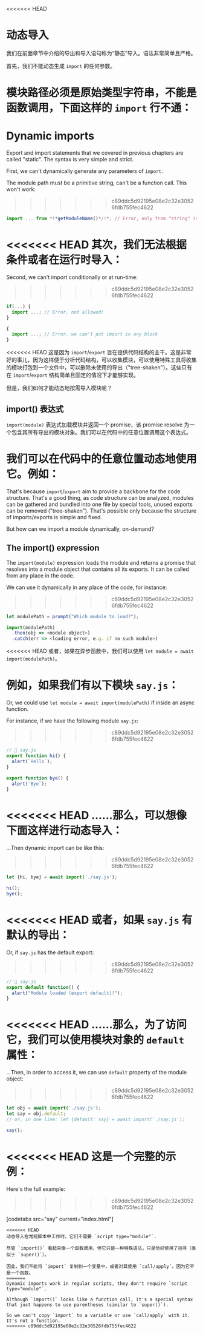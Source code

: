 <<<<<<< HEAD
# 动态导入

我们在前面章节中介绍的导出和导入语句称为“静态”导入。语法非常简单且严格。

首先，我们不能动态生成 `import` 的任何参数。

模块路径必须是原始类型字符串，不能是函数调用，下面这样的 `import` 行不通：
=======
# Dynamic imports

Export and import statements that we covered in previous chapters are called "static". The syntax is very simple and strict.

First, we can't dynamically generate any parameters of `import`.

The module path must be a primitive string, can't be a function call. This won't work:
>>>>>>> c89ddc5d92195e08e2c32e30526fdb755fec4622

```js
import ... from *!*getModuleName()*/!*; // Error, only from "string" is allowed
```

<<<<<<< HEAD
其次，我们无法根据条件或者在运行时导入：
=======
Second, we can't import conditionally or at run-time:
>>>>>>> c89ddc5d92195e08e2c32e30526fdb755fec4622

```js
if(...) {
  import ...; // Error, not allowed!
}

{
  import ...; // Error, we can't put import in any block
}
```

<<<<<<< HEAD
这是因为 `import`/`export` 旨在提供代码结构的主干。这是非常好的事儿，因为这样便于分析代码结构，可以收集模块，可以使用特殊工具将收集的模块打包到一个文件中，可以删除未使用的导出（"tree-shaken"）。这些只有在 `import`/`export` 结构简单且固定的情况下才能够实现。

但是，我们如何才能动态地按需导入模块呢？

## import() 表达式

`import(module)` 表达式加载模块并返回一个 promise，该 promise resolve 为一个包含其所有导出的模块对象。我们可以在代码中的任意位置调用这个表达式。

我们可以在代码中的任意位置动态地使用它。例如：
=======
That's because `import`/`export` aim to provide a backbone for the code structure. That's a good thing, as code structure can be analyzed, modules can be gathered and bundled into one file by special tools, unused exports can be removed ("tree-shaken"). That's possible only because the structure of imports/exports is simple and fixed.

But how can we import a module dynamically, on-demand?

## The import() expression

The `import(module)` expression loads the module and returns a promise that resolves into a module object that contains all its exports. It can be called from any place in the code.

We can use it dynamically in any place of the code, for instance:
>>>>>>> c89ddc5d92195e08e2c32e30526fdb755fec4622

```js
let modulePath = prompt("Which module to load?");

import(modulePath)
  .then(obj => <module object>)
  .catch(err => <loading error, e.g. if no such module>)
```

<<<<<<< HEAD
或者，如果在异步函数中，我们可以使用 `let module = await import(modulePath)`。

例如，如果我们有以下模块 `say.js`：
=======
Or, we could use `let module = await import(modulePath)` if inside an async function.

For instance, if we have the following module `say.js`:
>>>>>>> c89ddc5d92195e08e2c32e30526fdb755fec4622

```js
// 📁 say.js
export function hi() {
  alert(`Hello`);
}

export function bye() {
  alert(`Bye`);
}
```

<<<<<<< HEAD
……那么，可以想像下面这样进行动态导入：
=======
...Then dynamic import can be like this:
>>>>>>> c89ddc5d92195e08e2c32e30526fdb755fec4622

```js
let {hi, bye} = await import('./say.js');

hi();
bye();
```

<<<<<<< HEAD
或者，如果 `say.js` 有默认的导出：
=======
Or, if `say.js` has the default export:
>>>>>>> c89ddc5d92195e08e2c32e30526fdb755fec4622

```js
// 📁 say.js
export default function() {
  alert("Module loaded (export default)!");
}
```

<<<<<<< HEAD
……那么，为了访问它，我们可以使用模块对象的 `default` 属性：
=======
...Then, in order to access it, we can use `default` property of the module object:
>>>>>>> c89ddc5d92195e08e2c32e30526fdb755fec4622

```js
let obj = await import('./say.js');
let say = obj.default;
// or, in one line: let {default: say} = await import('./say.js');

say();
```

<<<<<<< HEAD
这是一个完整的示例：
=======
Here's the full example:
>>>>>>> c89ddc5d92195e08e2c32e30526fdb755fec4622

[codetabs src="say" current="index.html"]

```smart
<<<<<<< HEAD
动态导入在常规脚本中工作时，它们不需要 `script type="module"`.
```

```smart
尽管 `import()` 看起来像一个函数调用，但它只是一种特殊语法，只是恰好使用了括号（类似于 `super()`）。

因此，我们不能将 `import` 复制到一个变量中，或者对其使用 `call/apply`。因为它不是一个函数。
=======
Dynamic imports work in regular scripts, they don't require `script type="module"`.
```

```smart
Although `import()` looks like a function call, it's a special syntax that just happens to use parentheses (similar to `super()`).

So we can't copy `import` to a variable or use `call/apply` with it. It's not a function.
>>>>>>> c89ddc5d92195e08e2c32e30526fdb755fec4622
```
